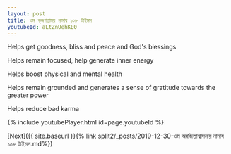 ```yaml
---
layout: post
title: ওম ভুজগত্তাময় নামায ১০৮ টাইমস
youtubeId: aLtZnUehKE0
---
```

 
 
Helps get goodness, bliss and peace and God's blessings
 
Helps remain focused, help generate inner energy 
 
Helps boost physical and mental health 
 
Helps remain grounded and generates a sense of gratitude towards the greater power 
 
Helps reduce bad karma
 
 
 
 


{% include youtubePlayer.html id=page.youtubeId %}
 
[Next]({{ site.baseurl }}{% link  split2/_posts/2019-12-30-ওম অৰজিতাশ্বাসনায় নামায ১০৮ টাইমস.md%})
 
